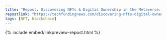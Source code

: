 ```yaml
---
title: "Repost: Discovering NFTs & Digital Owne­rship in the Metaverse­: A Thorough Guide — TFN"
repostlink: "https://techfundingnews.com/discovering-nfts-digital-ownership-in-the-metaverse-a-thorough-guide/"
tags: [NFT, blockchain]
---
```


{% include embed/linkpreview-repost.html %}
